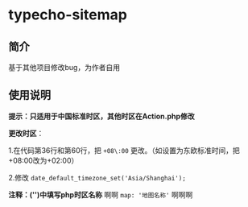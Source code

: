 # typecho-sitemap
## 简介
基于其他项目修改bug，为作者自用
## 使用说明
**提示：只适用于中国标准时区，其他时区在Action.php修改**

**更改时区**：

1.在代码第36行和第60行，把  `+08\:00` 更改。（如设置为东欧标准时间，把+08\:00改为+02\:00）

2.修改 `date_default_timezone_set('Asia/Shanghai');` 

**注释：('')中填写php时区名称**
啊啊 `map: '地图名称'`  啊啊啊
